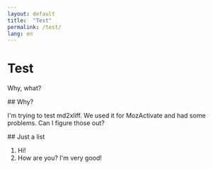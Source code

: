 ```yaml
---
layout: default
title:  "Test"
permalink: /test/
lang: en
---
```


# Test

Why, what?

## Why?

I'm trying to test md2xliff. We used it for MozActivate and had some problems. Can I figure those out?

## Just a list

1. Hi!
2. How are you? I'm very good!

